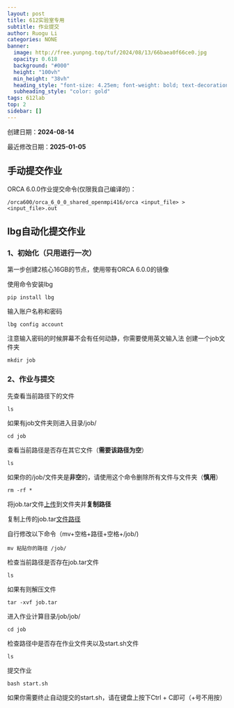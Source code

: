```yaml
---
layout: post
title: 612实验室专用
subtitle: 作业提交
author: Ruogu Li
categories: NONE
banner:
  image: http://free.yunpng.top/tuf/2024/08/13/66baea0f66ce0.jpg
  opacity: 0.618
  background: "#000"
  height: "100vh"
  min_height: "38vh"
  heading_style: "font-size: 4.25em; font-weight: bold; text-decoration: underline"
  subheading_style: "color: gold"
tags: 612lab
top: 2
sidebar: []
---
```


创建日期：**2024-08-14**

最近修改日期：**2025-01-05**

## 手动提交作业

ORCA 6.0.0作业提交命令(仅限我自己编译的)：
```
/orca600/orca_6_0_0_shared_openmpi416/orca <input_file> > <input_file>.out
```
## lbg自动化提交作业
### 1、初始化（只用进行一次）

第一步创建2核心16GB的节点，使用带有ORCA 6.0.0的镜像

使用命令安装lbg
```
pip install lbg
```
输入账户名称和密码
```
lbg config account
```
注意输入密码的时候屏幕不会有任何动静，你需要使用英文输入法
创建一个job文件夹
```
mkdir job
```
### 2、作业与提交
先查看当前路径下的文件
```
ls
```

如果有job文件夹则进入目录/job/
```
cd job
```

查看当前路径是否存在其它文件（**需要该路径为空**）
```
ls
```

如果你的/job/文件夹是**非空**的，请使用这个命令删除所有文件与文件夹（**慎用**）
```
rm -rf *
```

将job.tar文件[上传](https://github.com/shucilee/shucilee.github.io/blob/master/_posts/Pasted%20image%2020250105122532.png)到文件夹并**复制路径**


复制上传的job.tar[文件路径](https://github.com/shucilee/shucilee.github.io/blob/master/_posts/Pasted%20image%2020250105123138.png)


自行修改以下命令（mv+空格+路径+空格+/job/)

```
mv 粘贴你的路径 /job/
```

检查当前路径是否存在job.tar文件
```
ls
```

如果有则解压文件
```
tar -xvf job.tar
```
进入作业计算目录/job/job/
```
cd job
```

检查路径中是否存在作业文件夹以及start.sh文件
```
ls
```

提交作业
```
bash start.sh
```
如果你需要终止自动提交的start.sh，请在键盘上按下Ctrl + C即可（+号不用按）

